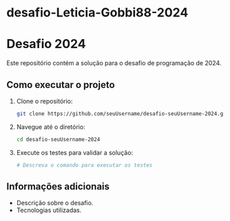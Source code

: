 # desafio-Leticia-Gobbi88-2024
# Desafio 2024

Este repositório contém a solução para o desafio de programação de 2024.

## Como executar o projeto

1. Clone o repositório:
   ```bash
   git clone https://github.com/seuUsername/desafio-seuUsername-2024.git
   ```
2. Navegue até o diretório:
   ```bash
   cd desafio-seuUsername-2024
   ```

3. Execute os testes para validar a solução:
   ```bash
   # Descreva o comando para executar os testes
   ```

## Informações adicionais

- Descrição sobre o desafio.
- Tecnologias utilizadas.
